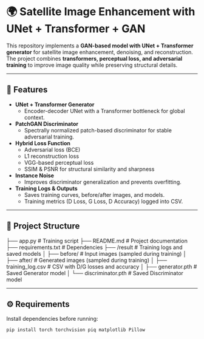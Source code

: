 # 🌍 Satellite Image Enhancement with UNet + Transformer + GAN

This repository implements a **GAN-based model with UNet + Transformer generator** for satellite image enhancement, denoising, and reconstruction.  
The project combines **transformers, perceptual loss, and adversarial training** to improve image quality while preserving structural details.

---

## 🚀 Features
- **UNet + Transformer Generator**  
  - Encoder-decoder UNet with a Transformer bottleneck for global context.
- **PatchGAN Discriminator**  
  - Spectrally normalized patch-based discriminator for stable adversarial training.
- **Hybrid Loss Function**  
  - Adversarial loss (BCE)  
  - L1 reconstruction loss  
  - VGG-based perceptual loss  
  - SSIM & PSNR for structural similarity and sharpness  
- **Instance Noise**  
  - Improves discriminator generalization and prevents overfitting.
- **Training Logs & Outputs**  
  - Saves training curves, before/after images, and models.  
  - Training metrics (D Loss, G Loss, D Accuracy) logged into CSV.

---

## 📂 Project Structure
├── app.py # Training script
├── README.md # Project documentation
├── requirements.txt # Dependencies
├── /result # Training logs and saved models
│ ├── before/ # Input images (sampled during training)
│ ├── after/ # Generated images (sampled during training)
│ ├── training_log.csv # CSV with D/G losses and accuracy
│ ├── generator.pth # Saved Generator model
│ └── discriminator.pth # Saved Discriminator model


---

## ⚙️ Requirements
Install dependencies before running:
```bash
pip install torch torchvision piq matplotlib Pillow
